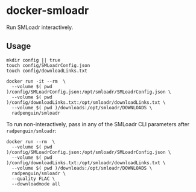 # docker-smloadr

Run SMLoadr interactively.

## Usage
```
mkdir config || true
touch config/SMLoadrConfig.json
touch config/downloadLinks.txt

docker run -it --rm  \
  --volume $( pwd )/config/SMLoadrConfig.json:/opt/smloadr/SMLoadrConfig.json \
  --volume $( pwd )/config/downloadLinks.txt:/opt/smloadr/downloadLinks.txt \
  --volume $( pwd )/downloads:/opt/smloadr/DOWNLOADS \
  radpenguin/smloadr
```

To run non-interactively, pass in any of the SMLoadr CLI parameters after `radpenguin/smloadr`:
```
docker run --rm  \
  --volume $( pwd )/config/SMLoadrConfig.json:/opt/smloadr/SMLoadrConfig.json \
  --volume $( pwd )/config/downloadLinks.txt:/opt/smloadr/downloadLinks.txt \
  --volume $( pwd )/downloads:/opt/smloadr/DOWNLOADS \
  radpenguin/smloadr \
  --quality FLAC \
  --downloadmode all
```
